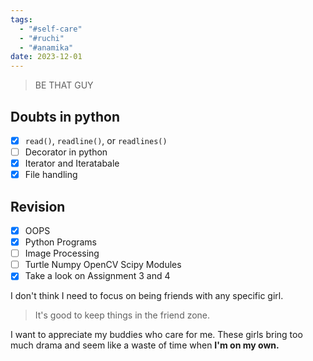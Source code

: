 ```yaml
---
tags:
  - "#self-care"
  - "#ruchi"
  - "#anamika"
date: 2023-12-01
---
```

> BE THAT GUY

## Doubts in python
- [x] `read()`, `readline()`, or `readlines()`
- [ ] Decorator in python
- [x] Iterator and Iteratabale
- [x] File handling

## Revision
- [x] OOPS
- [x] Python Programs
- [ ] Image Processing
- [ ] Turtle Numpy OpenCV Scipy Modules
- [x] Take a look on Assignment 3 and 4

I don't think I need to focus on being friends with any specific girl. 

> It's good to keep things in the friend zone. 

I want to appreciate my buddies who care for me. These girls bring too much drama and seem like a waste of time when **I'm on my own.**